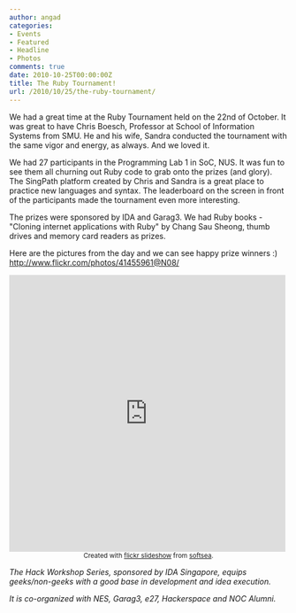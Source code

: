 ```yaml
---
author: angad
categories:
- Events
- Featured
- Headline
- Photos
comments: true
date: 2010-10-25T00:00:00Z
title: The Ruby Tournament!
url: /2010/10/25/the-ruby-tournament/
---
```


We had a great time at the Ruby Tournament held on the 22nd of October. It was great to have Chris Boesch, Professor at School of Information Systems from SMU. He and his wife, Sandra conducted the tournament with the same vigor and energy, as always. And we loved it.

We had 27 participants in the Programming Lab 1 in SoC, NUS. It was fun to see them all churning out Ruby code to grab onto the prizes (and glory). The SingPath platform created by Chris and Sandra is a great place to practice new languages and syntax. The leaderboard on the screen in front of the participants made the tournament even more interesting.

The prizes were sponsored by IDA and Garag3. We had Ruby books - "Cloning internet applications with Ruby" by Chang Sau Sheong, thumb drives and memory card readers as prizes.

Here are the pictures from the day and we can see happy prize winners :)
http://www.flickr.com/photos/41455961@N08/

<iframe align="center" src="http://www.flickr.com/slideShow/index.gne?user_id=41455961@N08" width="500" height="500" frameBorder="0" scrolling="no"></iframe><br /><center><small>Created with <a href="http://www.flickrslideshow.com">flickr slideshow</a> from <a href="http://www.softsea.com">softsea</a>.</small></center>


<em>The Hack Workshop Series, sponsored by IDA Singapore, equips geeks/non-geeks with a good base in development and idea execution.

It is co-organized with NES, Garag3, e27, Hackerspace and NOC Alumni.</em>
